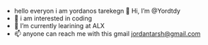 - hello everyon i am yordanos tarekegn 👋 Hi, I’m @Yordtdy
- 👀 i am interested in coding
- 🌱 I’m currently learining at ALX
- 📫  anyone can reach me with this gmail jordantarsh@gmail.com

<!---
Yordtdy/Yordtdy is a ✨ special ✨ repository because its `README.md` (this file) appears on your GitHub profile.
You can click the Preview link to take a look at your changes.
--->
